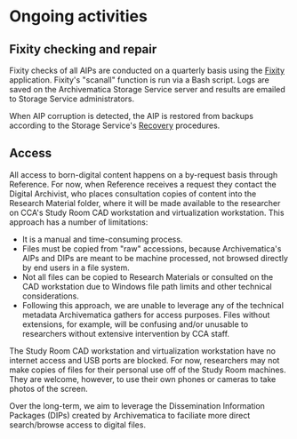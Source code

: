 # Ongoing activities

<a name="fixity"></a>  
## Fixity checking and repair  

Fixity checks of all AIPs are conducted on a quarterly basis using the [Fixity](https://github.com/artefactual/fixity) application. Fixity's "scanall" function is run via a Bash script. Logs are saved on the Archivematica Storage Service server and results are emailed to Storage Service administrators.    

When AIP corruption is detected, the AIP is restored from backups according to the Storage Service's [Recovery](https://www.archivematica.org/en/docs/storage-service-0.7/recovery/#recovery) procedures.  

<a name="access"></a>  
## Access  

All access to born-digital content happens on a by-request basis through Reference. For now, when Reference receives a request they contact the Digital Archivist, who places consultation copies of content into the Research Material folder, where it will be made available to the researcher on CCA's Study Room CAD workstation and virtualization workstation.  This approach has a number of limitations:  

* It is a manual and time-consuming process.  
* Files must be copied from "raw" accessions, because Archivematica's AIPs and DIPs are meant to be machine processed, not browsed directly by end users in a file system.  
* Not all files can be copied to Research Materials or consulted on the CAD workstation due to Windows file path limits and other technical considerations.  
* Following this approach, we are unable to leverage any of the technical metadata Archivematica gathers for access purposes. Files without extensions, for example, will be confusing and/or unusable to researchers without extensive intervention by CCA staff.  

The Study Room CAD workstation and virtualization workstation have no internet access and USB ports are blocked. For now, researchers may not make copies of files for their personal use off of the Study Room machines. They are welcome, however, to use their own phones or cameras to take photos of the screen.  

Over the long-term, we aim to leverage the Dissemination Information Packages (DIPs) created by Archivematica to faciliate more direct search/browse access to digital files.   
